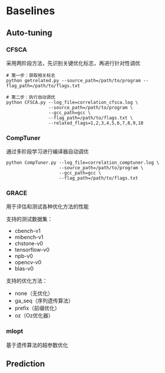 # Baselines

## Auto-tuning

### CFSCA

采用两阶段方法，先识别关键优化标志，再进行针对性调优

~~~~
# 第一步：获取相关标志
python getrelated.py --source_path=/path/to/program --flag_path=/path/to/flags.txt

# 第二步：执行自动调优
python CFSCA.py --log_file=correlation_cfsca.log \
                --source_path=/path/to/program \
                --gcc_path=gcc \
                --flag_path=/path/to/flags.txt \
                --related_flags=1,2,3,4,5,6,7,8,9,10
~~~~

### CompTuner
通过多阶段学习进行编译器自动调优

~~~~
python CompTuner.py --log_file=correlation_comptuner.log \
                    --source_path=/path/to/program \
                    --gcc_path=gcc \
                    --flag_path=/path/to/flags.txt
~~~~


### GRACE

用于评估和测试各种优化方法的性能

支持的测试数据集：
- cbench-v1
- mibench-v1
- chstone-v0
- tensorflow-v0
- npb-v0
- opencv-v0
- blas-v0

支持的优化方法：
- none（无优化）
- ga_seq（序列遗传算法）
- prefix（前缀优化）
- oz（Oz优化器）

### mlopt

基于遗传算法的超参数优化



## Prediction